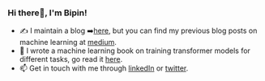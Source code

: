 ### Hi there👋, I'm Bipin!

* ✍️ I maintain a blog ➡️[here](https://bipinkrishnan.github.io), but you can find my previous blog posts on machine learning at [medium](https://medium.com/@bipin4338).
* 📖 I wrote a machine learning book on training transformer models for different tasks, go read it [here](https://bipinkrishnan.github.io/ml-recipe-book).
* 📫 Get in touch with me through [linkedIn](https://www.linkedin.com/in/bipin-krishnan/) or [twitter](https://twitter.com/bkrish_).

<!--
**bipinKrishnan/bipinkrishnan** is a ✨ _special_ ✨ repository because its `README.md` (this file) appears on your GitHub profile.

Here are some ideas to get you started:

- 🔭 I’m currently working on ...
- 🌱 I’m currently learning ...
- 👯 I’m looking to collaborate on ...
- 🤔 I’m looking for help with ...
- 💬 Ask me about ...
- 📫 How to reach me: ...
- 😄 Pronouns: ...
- ⚡ Fun fact: ...
-->
